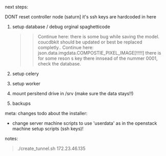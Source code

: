 next steps:

DONT reset controller node (saturn] it's ssh keys are hardcoded in here

1. setup database / debug orginal spaghetticode
    >> Continue here: there is some bug while saving the model.
    coucdbkit should be updated or best be replaced completly..
    >> Continue here: json.data.imgdata.COMPOSTIE_PIXEL_IMAGE[!!!!!]
    there is for some reson s key there innsead of the nummer 0001, check the database.



2. setup celery
3. setup worker
4. mount persitend drive in /srv (make sure the data stays!!)
5. backups




meta: changes todo about the installer:
- change server machine scripts to use 'userdata' as in the openstack machine setup scripts (ssh keys)!



notes:

> ./create_tunnel.sh 172.23.46.135
